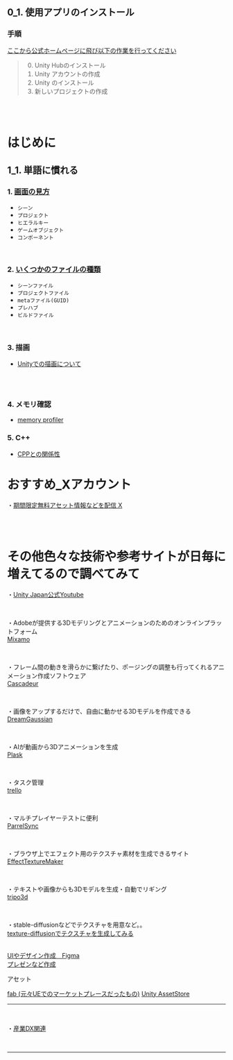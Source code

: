 ## 0_1. 使用アプリのインストール  

### 手順
   <a href="https://unity.com/ja/download" target="_blank">ここから公式ホームページに飛び以下の作業を行ってください</a>  

   >0. Unity Hubのインストール
   >1. Unity アカウントの作成
   >2. Unity のインストール
   >3. 新しいプロジェクトの作成

<br>

<br>

# はじめに

## 1_1. 単語に慣れる

### 1. [画面の見方](0_1.md)

   - `シーン`
   - `プロジェクト`
   - `ヒエラルキー`
   - `ゲームオブジェクト`
   - `コンポーネント`

 <br>    

### 2. [いくつかのファイルの種類](0_2.md)     

   - `シーンファイル`
   - `プロジェクトファイル`
   - `metaファイル(GUID)`
   - `プレハブ` 
   - `ビルドファイル`

 <br> 

### 3. 描画

 - [Unityでの描画について](描画.md)

 <br> 

 <br> 

### 4. メモリ確認

   - [memory profiler](0_MomoryProfiler.md)


### 5. C++

   - [CPPとの関係性](CPP.md)





# おすすめ_Xアカウント
・<a href="https://x.com/assetlove" target="_blank">期間限定無料アセット情報などを配信 X</a>  


<br>



<br>

# その他色々な技術や参考サイトが日毎に増えてるので調べてみて

・<a href="https://www.youtube.com/@unity_japan/videos" target="_blank">Unity Japan公式Youtube</a>  

<br>

・Adobeが提供する3Dモデリングとアニメーションのためのオンラインプラットフォーム   
<a href="https://www.mixamo.com/#/" target="_blank">Mixamo</a> 

<br>

・フレーム間の動きを滑らかに繋げたり、ポージングの調整も行ってくれるアニメーション作成ソフトウェア  
<a href="https://www.youtube.com/@unity_japan/videos" target="_blank">Cascadeur</a> 


<br>

・画像をアップするだけで、自由に動かせる3Dモデルを作成できる  
<a href="https://huggingface.co/spaces/jiawei011/dreamgaussian" target="_blank">DreamGaussian</a> 


<br>

・AIが動画から3Dアニメーションを生成  
<a href="https://80.lv/articles/plask-a-new-free-tool-for-extracting-3d-motion-from-videos/" target="_blank">Plask</a> 


<br>

・タスク管理  
<a href="https://trello.com/ja" target="_blank">trello</a> 


<br>

・マルチプレイヤーテストに便利  
<a href="https://dev.classmethod.jp/articles/trying_out_parrel_sync_for_unity/" target="_blank">ParrelSync</a> 


<br>

・ブラウザ上でエフェクト用のテクスチャ素材を生成できるサイト  
<a href="https://mebiusbox.github.io/contents/EffectTextureMaker/" target="_blank">EffectTextureMaker</a> 


<br>

・テキストや画像からも3Dモデルを生成・自動でリギング  
<a href="https://www.tripo3d.ai/" target="_blank">tripo3d</a> 


<br>


・stable-diffusionなどでテクスチャを用意など。。  
<a href="https://zenn.dev/szgk/articles/7979da33cf37c5" target="_blank">
texture-diffusionでテクスチャを生成してみる</a>


<br>


<a href="https://www.figma.com/" target="_blank">
UIやデザイン作成　Figma</a>

<br>





<a href="https://www.canva.com/ja_jp/" target="_blank">
プレゼンなど作成</a>


<br>


アセット

<a href="https://www.fab.com/ja/channels" target="_blank">
fab (元々UEでのマーケットプレースだったもの)</a>

<a href="https://assetstore.unity.com/" target="_blank">
Unity AssetStore</a>

---

<br>

・<a href="https://www.youtube.com/playlist?list=PLFw9ryLdiLzZOBu-lBPo18n8j-EvdAG71" target="_blank">産業DX関連</a>



<br>

---

<br>